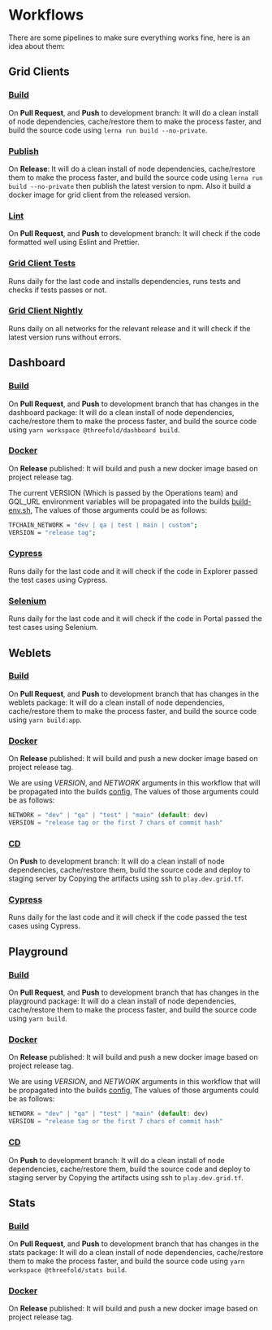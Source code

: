 # Workflows

There are some pipelines to make sure everything works fine, here is an idea about them:

## Grid Clients

### [Build](/.github/workflows/build.yml)

On **Pull Request**, and **Push** to development branch: It will do a clean install of node dependencies, cache/restore them to make the process faster, and build the source code using `lerna run build --no-private`.

### [Publish](/.github/workflows/publish.yml)

On **Release**: It will do a clean install of node dependencies, cache/restore them to make the process faster, and build the source code using `lerna run build --no-private` then publish the latest version to npm. Also it build a docker image for grid client from the released version.

### [Lint](/.github/workflows/lint.yml)

On **Pull Request**, and **Push** to development branch: It will check if the code formatted well using Eslint and Prettier.

### [Grid Client Tests](/.github/workflows/grid_client_tests.yml)

Runs daily for the last code and installs dependencies, runs tests and checks if tests passes or not.

### [Grid Client Nightly](/.github/workflows/grid_client_nightly.yml)

Runs daily on all networks for the relevant release and it will check if the latest version runs without errors.

## Dashboard

### [Build](/.github/workflows/dashboard_build.yaml)

On **Pull Request**, and **Push** to development branch that has changes in the dashboard package: It will do a clean install of node dependencies, cache/restore them to make the process faster, and build the source code using `yarn workspace @threefold/dashboard build`.

### [Docker](/.github/workflows/dashboard_docker.yaml)

On **Release** published: It will build and push a new docker image based on project release tag.

The current VERSION (Which is passed by the Operations team) and GQL_URL environment variables will be propagated into the builds [build-env.sh](../packages/dashboard/scripts/build-env.sh), The values of those arguments could be as follows:

```bash
TFCHAIN_NETWORK = "dev | qa | test | main | custom";
VERSION = "release tag";
```

### [Cypress](/.github/workflows/dashboard_cypress.yaml)

Runs daily for the last code and it will check if the code in Explorer passed the test cases using Cypress.

### [Selenium](/.github/workflows/dashboard_selenium.yaml)

Runs daily for the last code and it will check if the code in Portal passed the test cases using Selenium.

## Weblets

### [Build](/.github/workflows/weblets_build.yaml)

On **Pull Request**, and **Push** to development branch that has changes in the weblets package: It will do a clean install of node dependencies, cache/restore them to make the process faster, and build the source code using `yarn build:app`.

### [Docker](/.github/workflows/weblets_docker.yml)

On **Release** published: It will build and push a new docker image based on project release tag.

We are using _VERSION_, and _NETWORK_ arguments in this workflow that will be propagated into the builds [config](/packages/weblets/scripts/build-env.sh), The values of those arguments could be as follows:

```js
NETWORK = "dev" | "qa" | "test" | "main" (default: dev)
VERSION = "release tag or the first 7 chars of commit hash"
```

### [CD](/.github/workflows/weblets_cd.yml)

On **Push** to development branch: It will do a clean install of node dependencies, cache/restore them, build the source code and deploy to staging server by Copying the artifacts using ssh to `play.dev.grid.tf`.

### [Cypress](/.github/workflows/weblets_cypress.yaml)

Runs daily for the last code and it will check if the code passed the test cases using Cypress.

## Playground

### [Build](/.github/workflows/playground_build.yml)

On **Pull Request**, and **Push** to development branch that has changes in the playground package: It will do a clean install of node dependencies, cache/restore them to make the process faster, and build the source code using `yarn build`.

### [Docker](/.github/workflows/playground_docker.yml)

On **Release** published: It will build and push a new docker image based on project release tag.

We are using _VERSION_, and _NETWORK_ arguments in this workflow that will be propagated into the builds [config](/packages/playground/scripts/build-env.sh), The values of those arguments could be as follows:

```js
NETWORK = "dev" | "qa" | "test" | "main" (default: dev)
VERSION = "release tag or the first 7 chars of commit hash"
```

### [CD](/.github/workflows/playground_cd.yml)

On **Push** to development branch: It will do a clean install of node dependencies, cache/restore them, build the source code and deploy to staging server by Copying the artifacts using ssh to `play.dev.grid.tf`.

## Stats

### [Build](/.github/workflows/stats_build.yaml)

On **Pull Request**, and **Push** to development branch that has changes in the stats package: It will do a clean install of node dependencies, cache/restore them to make the process faster, and build the source code using `yarn workspace @threefold/stats build`.

### [Docker](/.github/workflows/stats_docker.yaml)

On **Release** published: It will build and push a new docker image based on project release tag.
